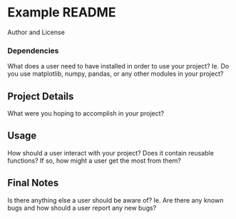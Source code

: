 # Example README

Author and License


### Dependencies

What does a user need to have installed in order to use your project? Ie. Do you use matplotlib, numpy, pandas, or any other modules in your project?

## Project Details

What were you hoping to accomplish in your project?

## Usage

How should a user interact with your project? Does it contain reusable functions? If so, how might a user get the most from them?

## Final Notes

Is there anything else a user should be aware of? Ie. Are there any known bugs and how should a user report any new bugs?